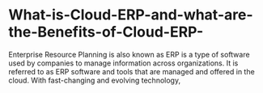 # What-is-Cloud-ERP-and-what-are-the-Benefits-of-Cloud-ERP-
Enterprise Resource Planning is also known as ERP is a type of software used by companies to manage information across organizations. It is referred to as ERP software and tools that are managed and offered in the cloud. With fast-changing and evolving technology,
